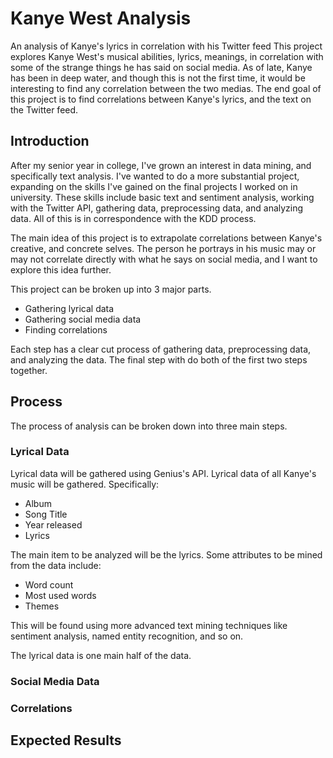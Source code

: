 # Kanye West Analysis

An analysis of Kanye's lyrics in correlation with his Twitter feed
This project explores Kanye West's musical abilities, lyrics, meanings, in correlation with some of the strange things he has said on social media.
As of late, Kanye has been in deep water, and though this is not the first time, it would be interesting to find any correlation between the two medias.
The end goal of this project is to find correlations between Kanye's lyrics, and the text on the Twitter feed.

## Introduction

After my senior year in college, I've grown an interest in data mining, and specifically text analysis.
I've wanted to do a more substantial project, expanding on the skills I've gained on the final projects I worked on in university.
These skills include basic text and sentiment analysis, working with the Twitter API, gathering data, preprocessing data, and analyzing data.
All of this is in correspondence with the KDD process.

The main idea of this project is to extrapolate correlations between Kanye's creative, and concrete selves.
The person he portrays in his music may or may not correlate directly with what he says on social media, and I want to explore this idea further.

This project can be broken up into 3 major parts.

- Gathering lyrical data
- Gathering social media data
- Finding correlations

Each step has a clear cut process of gathering data, preprocessing data, and analyzing the data. The final step with do both of the
first two steps together.

## Process

The process of analysis can be broken down into three main steps.

### Lyrical Data

Lyrical data will be gathered using Genius's API. Lyrical data of all Kanye's music will be gathered.
Specifically:

- Album
- Song Title
- Year released
- Lyrics

The main item to be analyzed will be the lyrics. Some attributes to be mined from the data include:

- Word count
- Most used words
- Themes

This will be found using more advanced text mining techniques like sentiment analysis, named entity recognition, and so on.

The lyrical data is one main half of the data.

### Social Media Data

### Correlations

## Expected Results
